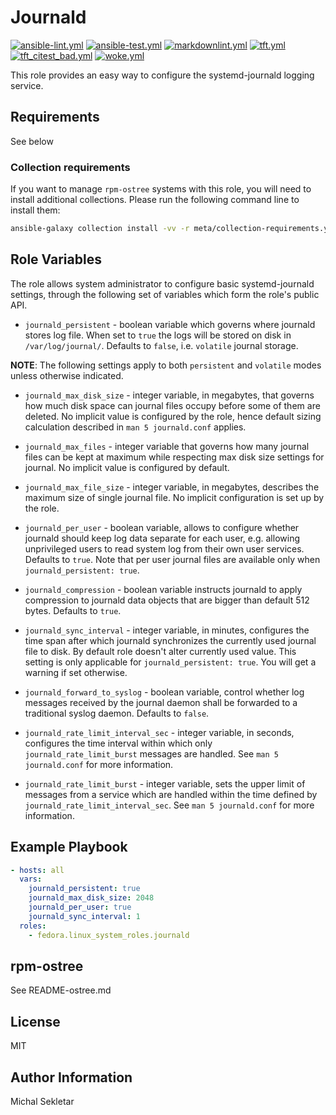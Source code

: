 # Journald

[![ansible-lint.yml](https://github.com/fedora.linux_system_roles.journald/actions/workflows/ansible-lint.yml/badge.svg)](https://github.com/fedora.linux_system_roles.journald/actions/workflows/ansible-lint.yml) [![ansible-test.yml](https://github.com/fedora.linux_system_roles.journald/actions/workflows/ansible-test.yml/badge.svg)](https://github.com/fedora.linux_system_roles.journald/actions/workflows/ansible-test.yml) [![markdownlint.yml](https://github.com/fedora.linux_system_roles.journald/actions/workflows/markdownlint.yml/badge.svg)](https://github.com/fedora.linux_system_roles.journald/actions/workflows/markdownlint.yml) [![tft.yml](https://github.com/fedora.linux_system_roles.journald/actions/workflows/tft.yml/badge.svg)](https://github.com/fedora.linux_system_roles.journald/actions/workflows/tft.yml) [![tft_citest_bad.yml](https://github.com/fedora.linux_system_roles.journald/actions/workflows/tft_citest_bad.yml/badge.svg)](https://github.com/fedora.linux_system_roles.journald/actions/workflows/tft_citest_bad.yml) [![woke.yml](https://github.com/fedora.linux_system_roles.journald/actions/workflows/woke.yml/badge.svg)](https://github.com/fedora.linux_system_roles.journald/actions/workflows/woke.yml)

This role provides an easy way to configure the systemd-journald logging
service.

## Requirements

See below

### Collection requirements

If you want to manage `rpm-ostree` systems with this role, you will need to
install additional collections.  Please run the following command line to
install them:

```bash
ansible-galaxy collection install -vv -r meta/collection-requirements.yml
```

## Role Variables

The role allows system administrator to configure basic systemd-journald
settings, through the following set of variables which form the role's public
API.

- `journald_persistent` - boolean variable which governs where journald stores
  log file. When set to `true` the logs will be stored on disk in
  `/var/log/journal/`. Defaults to `false`, i.e. `volatile` journal storage.

**NOTE**: The following settings apply to both `persistent` and `volatile` modes
unless otherwise indicated.

- `journald_max_disk_size` - integer variable, in megabytes, that governs how
  much disk space can journal files occupy before some of them are deleted. No
  implicit value is configured by the role, hence default sizing calculation
  described in `man 5 journald.conf` applies.

- `journald_max_files` - integer variable that governs how many journal files
  can be kept at maximum while respecting max disk size settings for journal. No
  implicit value is configured by default.

- `journald_max_file_size` - integer variable, in megabytes, describes the
 maximum size of single journal file. No implicit configuration is set up by the
 role.

- `journald_per_user` - boolean variable, allows to configure whether journald
  should keep log data separate for each user, e.g. allowing unprivileged users
  to read system log from their own user services. Defaults to `true`. Note that
  per user journal files are available only when `journald_persistent: true`.

- `journald_compression` - boolean variable instructs journald to apply
  compression to journald data objects that are bigger than default 512 bytes.
  Defaults to `true`.

- `journald_sync_interval` - integer variable, in minutes, configures the time
  span after which journald synchronizes the currently used journal file to
  disk. By default role doesn't alter currently used value.  This setting is
  only applicable for `journald_persistent: true`.  You will get a warning if
  set otherwise.

- `journald_forward_to_syslog` - boolean variable, control whether log messages
  received by the journal daemon shall be forwarded to a traditional syslog
  daemon. Defaults to `false`.

- `journald_rate_limit_interval_sec` - integer variable, in seconds, configures the
  time interval within which only `journald_rate_limit_burst` messages are handled.
  See `man 5 journald.conf` for more information.

- `journald_rate_limit_burst` - integer variable, sets the upper limit of messages
  from a service which are handled within the time defined by
  `journald_rate_limit_interval_sec`.
  See `man 5 journald.conf` for more information.

## Example Playbook

```yaml
- hosts: all
  vars:
    journald_persistent: true
    journald_max_disk_size: 2048
    journald_per_user: true
    journald_sync_interval: 1
  roles:
    - fedora.linux_system_roles.journald
```

## rpm-ostree

See README-ostree.md

## License

MIT

## Author Information

Michal Sekletar

